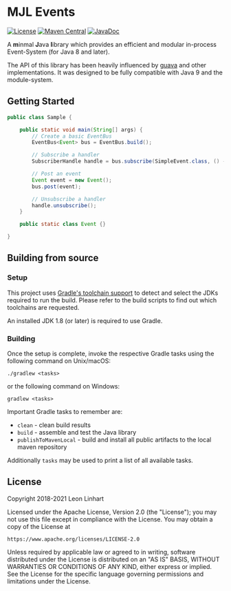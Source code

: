 # MJL Events

[![License](https://img.shields.io/badge/license-Apache%202.0-yellowgreen.svg?style=flat-square&label=License)](https://github.com/TheMrMilchmann/MJLEvents/blob/master/LICENSE)
[![Maven Central](https://img.shields.io/maven-central/v/com.github.themrmilchmann.mjl/mjl-events.svg?style=flat-square&label=Maven%20Central)](https://maven-badges.herokuapp.com/maven-central/com.github.themrmilchmann.mjl/mjl-events)
[![JavaDoc](https://img.shields.io/maven-central/v/com.github.themrmilchmann.mjl/mjl-events.svg?style=flat-square&label=JavaDoc&color=blue)](https://javadoc.io/doc/com.github.themrmilchmann.mjl/mjl-events)

A **m**inmal **J**ava **l**ibrary which provides an efficient and modular
in-process Event-System (for Java 8 and later).

The API of this library has been heavily influenced by [guava](https://github.com/google/guava)
and other implementations. It was designed to be fully compatible with Java 9
and the module-system.


## Getting Started

```java
public class Sample {

    public static void main(String[] args) {
        // Create a basic EventBus
        EventBus<Event> bus = EventBus.build();

        // Subscribe a handler
        SubscriberHandle handle = bus.subscribe(SimpleEvent.class, () -> System.our.println("Received Event"));

        // Post an event
        Event event = new Event();
        bus.post(event);

        // Unsubscribe a handler
        handle.unsubscribe();
    }

    public static class Event {}

}
```


## Building from source

### Setup

This project uses [Gradle's toolchain support](https://docs.gradle.org/7.3.3/userguide/toolchains.html)
to detect and select the JDKs required to run the build. Please refer to the
build scripts to find out which toolchains are requested.

An installed JDK 1.8 (or later) is required to use Gradle.

### Building

Once the setup is complete, invoke the respective Gradle tasks using the
following command on Unix/macOS:

    ./gradlew <tasks>

or the following command on Windows:

    gradlew <tasks>

Important Gradle tasks to remember are:
- `clean`                   - clean build results
- `build`                   - assemble and test the Java library
- `publishToMavenLocal`     - build and install all public artifacts to the
                              local maven repository

Additionally `tasks` may be used to print a list of all available tasks.


## License

Copyright 2018-2021 Leon Linhart

Licensed under the Apache License, Version 2.0 (the "License");
you may not use this file except in compliance with the License.
You may obtain a copy of the License at

    https://www.apache.org/licenses/LICENSE-2.0

Unless required by applicable law or agreed to in writing, software
distributed under the License is distributed on an "AS IS" BASIS,
WITHOUT WARRANTIES OR CONDITIONS OF ANY KIND, either express or implied.
See the License for the specific language governing permissions and
limitations under the License.
